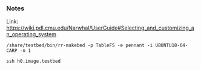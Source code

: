 ### Notes

Link: https://wiki.pdl.cmu.edu/Narwhal/UserGuide#Selecting_and_customizing_an_operating_system

```
/share/testbed/bin/rr-makebed -p TableFS -e pennant -i UBUNTU18-64-CARP -n 1

ssh h0.image.testbed
```
